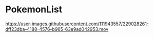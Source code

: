 # PokemonList

https://user-images.githubusercontent.com/111943557/229028261-dff23dba-4188-4576-b965-63e9ad042953.mov


